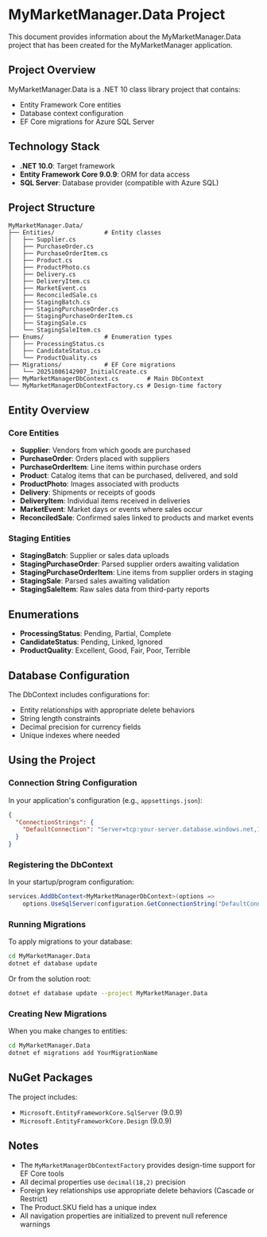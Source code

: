 # MyMarketManager.Data Project

This document provides information about the MyMarketManager.Data project that has been created for the MyMarketManager application.

## Project Overview

MyMarketManager.Data is a .NET 10 class library project that contains:
- Entity Framework Core entities
- Database context configuration
- EF Core migrations for Azure SQL Server

## Technology Stack

- **.NET 10.0**: Target framework
- **Entity Framework Core 9.0.9**: ORM for data access
- **SQL Server**: Database provider (compatible with Azure SQL)

## Project Structure

```
MyMarketManager.Data/
├── Entities/              # Entity classes
│   ├── Supplier.cs
│   ├── PurchaseOrder.cs
│   ├── PurchaseOrderItem.cs
│   ├── Product.cs
│   ├── ProductPhoto.cs
│   ├── Delivery.cs
│   ├── DeliveryItem.cs
│   ├── MarketEvent.cs
│   ├── ReconciledSale.cs
│   ├── StagingBatch.cs
│   ├── StagingPurchaseOrder.cs
│   ├── StagingPurchaseOrderItem.cs
│   ├── StagingSale.cs
│   └── StagingSaleItem.cs
├── Enums/                 # Enumeration types
│   ├── ProcessingStatus.cs
│   ├── CandidateStatus.cs
│   └── ProductQuality.cs
├── Migrations/            # EF Core migrations
│   └── 20251006142907_InitialCreate.cs
├── MyMarketManagerDbContext.cs        # Main DbContext
└── MyMarketManagerDbContextFactory.cs # Design-time factory
```

## Entity Overview

### Core Entities
- **Supplier**: Vendors from which goods are purchased
- **PurchaseOrder**: Orders placed with suppliers
- **PurchaseOrderItem**: Line items within purchase orders
- **Product**: Catalog items that can be purchased, delivered, and sold
- **ProductPhoto**: Images associated with products
- **Delivery**: Shipments or receipts of goods
- **DeliveryItem**: Individual items received in deliveries
- **MarketEvent**: Market days or events where sales occur
- **ReconciledSale**: Confirmed sales linked to products and market events

### Staging Entities
- **StagingBatch**: Supplier or sales data uploads
- **StagingPurchaseOrder**: Parsed supplier orders awaiting validation
- **StagingPurchaseOrderItem**: Line items from supplier orders in staging
- **StagingSale**: Parsed sales awaiting validation
- **StagingSaleItem**: Raw sales data from third-party reports

## Enumerations

- **ProcessingStatus**: Pending, Partial, Complete
- **CandidateStatus**: Pending, Linked, Ignored
- **ProductQuality**: Excellent, Good, Fair, Poor, Terrible

## Database Configuration

The DbContext includes configurations for:
- Entity relationships with appropriate delete behaviors
- String length constraints
- Decimal precision for currency fields
- Unique indexes where needed

## Using the Project

### Connection String Configuration

In your application's configuration (e.g., `appsettings.json`):

```json
{
  "ConnectionStrings": {
    "DefaultConnection": "Server=tcp:your-server.database.windows.net,1433;Initial Catalog=MyMarketManager;Persist Security Info=False;User ID=your-username;Password=your-password;MultipleActiveResultSets=False;Encrypt=True;TrustServerCertificate=False;Connection Timeout=30;"
  }
}
```

### Registering the DbContext

In your startup/program configuration:

```csharp
services.AddDbContext<MyMarketManagerDbContext>(options =>
    options.UseSqlServer(configuration.GetConnectionString("DefaultConnection")));
```

### Running Migrations

To apply migrations to your database:

```bash
cd MyMarketManager.Data
dotnet ef database update
```

Or from the solution root:

```bash
dotnet ef database update --project MyMarketManager.Data
```

### Creating New Migrations

When you make changes to entities:

```bash
cd MyMarketManager.Data
dotnet ef migrations add YourMigrationName
```

## NuGet Packages

The project includes:
- `Microsoft.EntityFrameworkCore.SqlServer` (9.0.9)
- `Microsoft.EntityFrameworkCore.Design` (9.0.9)

## Notes

- The `MyMarketManagerDbContextFactory` provides design-time support for EF Core tools
- All decimal properties use `decimal(18,2)` precision
- Foreign key relationships use appropriate delete behaviors (Cascade or Restrict)
- The Product.SKU field has a unique index
- All navigation properties are initialized to prevent null reference warnings
